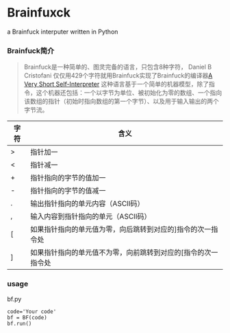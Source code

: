 # Brainfuxck
a Brainfuck interputer written in Python

### Brainfuck简介

>Brainfuck是一种简单的、图灵完备的语言，只包含8种字符， Daniel B Cristofani 仅仅用429个字符就用Brainfuck实现了Brainfuck的编译器[A Very Short Self-Interpreter](https://arxiv.org/abs/cs/0311032v1)
>这种语言基于一个简单的机器模型，除了指令，这个机器还包括：一个以字节为单位、被初始化为零的数组、一个指向该数组的指针（初始时指向数组的第一个字节）、以及用于输入输出的两个字节流。

|字符|含义|
|---|---|
|>|指针加一|
|<|指针减一|
|+|指针指向的字节的值加一|
|-|指针指向的字节的值减一|
|.|输出指针指向的单元内容（ASCⅡ码）|
|,|输入内容到指针指向的单元（ASCⅡ码）|
|[|如果指针指向的单元值为零，向后跳转到对应的]指令的次一指令处|
|]|如果指针指向的单元值不为零，向前跳转到对应的[指令的次一指令处|


### usage
bf.py
```
code='Your code'
bf = BF(code)
bf.run()
```
